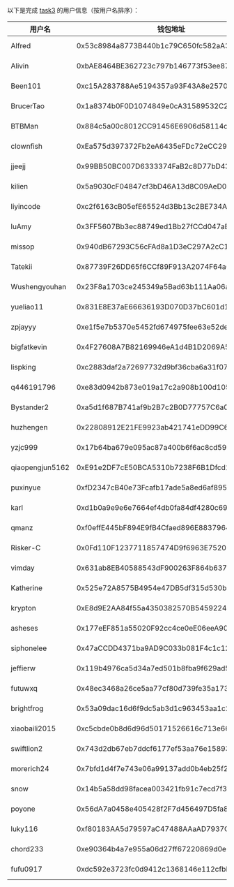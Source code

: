以下是完成 [task3](../task/task3.md) 的用户信息（按用户名排序）：

|    用户名     | 钱包地址                                   | tx                                                                                                               |
|---------------|--------------------------------------------|------------------------------------------------------------------------------------------------------------------|
| Alfred        | 0x53c8984a8773B440b1c79C650fc582aA38Cc5041 | [1 MON](https://testnet.monadexplorer.com/tx/0x7fef9257a2e8c2852ffab12e6f83389909a902d6d63817407fdf51ec2c563dcb) |
| Alivin        | 0xbAE8464BE362723c797b146773f53ee879794623 | [1 MON](https://testnet.monadexplorer.com/tx/0x3f4e03bb53b28656d8fa91c70025aabd2794d78173dfcc37112329764a791dcd) |
| Been101       | 0xc15A283788Ae5194357a93F43A8e257046235cfd | [1 MON](https://testnet.monadexplorer.com/tx/0x18e38eb03362823b25029a146c6f56a84bac159d1b79abdac04466b0e960b4e2) |
| BrucerTao     | 0x1a8374b0F0D1074849e0cA31589532C2ad2806d8 | [1 MON](https://testnet.monadexplorer.com/tx/0x6fad56e38319556330cf209d63148e6fcdd9a3ed516e181064d2239ec833a9db) |
| BTBMan        | 0x884c5a00c8012CC91456E6906d58114c0d1B6F0B | [1 MON](https://testnet.monadexplorer.com/tx/0x425084fc226ca267d2f1434959d545178d1e12676b11d9af94274fb35f01dc63) |
| clownfish     | 0xEa575d397372Fb2eA6435eFDc72eCC29BecfC396 | [1 MON](https://testnet.monadexplorer.com/tx/0x857293850efbb4524f1fc8ddf9c6279a9d76510e3eb48e0faece5b8f5f8b8a4c) |
| jjeejj        | 0x99BB50BC007D6333374FaB2c8D77bD43Fe9Ce2F9 | [1 MON](https://testnet.monadexplorer.com/tx/0x85f0f25945d763935941d07be999794cbfccf74d204a17d38cc024178e25c2f9) |
| kilien        | 0x5a9030cF04847cf3bD46A13d8C09AeD007673E0f | [1 MON](https://testnet.monadexplorer.com/tx/0x4e308f5d67b8d2fd63ac6bdaecb165a508ea4bc047e2ec5c5d76b416e18cb758) |
| liyincode     | 0xc2f6163cB05efE65524d3Bb13c2BE734A6916385 | [1 MON](https://testnet.monadexplorer.com/tx/0x7f3c80eb8793ac94d331dab97abf3226a5b818a6153c411c5937cc9d44bc9b2b) |
| luAmy         | 0x3FF5607Bb3ec88749ed1Bb27fCCd047aBf60619e | [1 MON](https://testnet.monadexplorer.com/tx/0xe7d2f1a8d0fbbabc00e93190228a621b7d9671915b6f8edaa607d861ae58682f) |
| missop        | 0x940dB67293C56cFAd8a1D3eC297A2cC1A4b10e4B | [1 MON](https://testnet.monadexplorer.com/tx/0xe829a63dbd28805b03911ff6a374b947999a4b92b0588adda135e620d93eef65) |
| Tatekii       | 0x87739F26DD65f6CCf89F913A2074F64a6aC710E3 | [1 MON](https://testnet.monadexplorer.com/tx/0x12850afd64be027100907ee4fabac1357cdacc29c2955bca5e298fa50f00a6df) |
| Wushengyouhan | 0x23F8a1703ce245349a5Bad63b111Aa06ada7bB30 | [1 MON](https://testnet.monadexplorer.com/tx/0x19c01b0df4c31d51b40c5a176d474121d0f996448a7c4bd9219e933a115ae26f) |
| yueliao11     | 0x831E8E37aE66636193D070D37bC601d1F30fE0B9 | [1 MON](https://testnet.monadexplorer.com/tx/0x8b0daec2cd4cbd6cc84df87598b417b456af63f4bcb5f92b2f72512418fb28c8) |
| zpjayyy       | 0xe1f5e7b5370e5452fd674975fee63e52de283545 | [1 MON](https://testnet.monadexplorer.com/tx/0xd03bc68b430f5e62b6c95cdc820e278b9674b18175024c8602dfadef7b54e1d7) |
| bigfatkevin   | 0x4F27608A7B82169946eA1d4B1D2069A52BA446aC | [1 MON](https://testnet.monadexplorer.com/tx/0x62a4c9350db80744897688ec6613c25c380ea0c63c322a1a6d0225985dd10310) |
| lispking      | 0xc2883daf2a72697732d9bf36cba6a31f07c4d472 | [1 MON](https://testnet.monadexplorer.com/tx/0x4fa15d53bba90a5a742c5a25831af74f1acd94c96be393c14e74af61c2c061a2) |
| q446191796    | 0xe83d0942b873e019a17c2a908b100d1051387ca3 | [1 MON](https://testnet.monadexplorer.com/tx/0x677309981a4a52d6bbbbc7e305ce11702b4b18aa2d947477049658284b25cefb) |
| Bystander2    | 0xa5d1f687B741af9b2B7c2B0D77757C6a0De69055 | [1 MON](https://testnet.monadexplorer.com/tx/0x4c452f3ad8c7cc70f31a735d3a322749dd9927fb4bfae382705f040137d213ae) |
| huzhengen     | 0x22808912E21FE9923ab421741eDD99C611A2661C | [1 MON](https://testnet.monadexplorer.com/tx/0x5d8c45db0f8986db5607ac0de662bd8fb3de6df1fe8368c8a7d41a4606758854) |
| yzjc999       | 0x17b64ba679e095ac87a400b6f6ac8cd591b517f9 | [1 MON](https://testnet.monadexplorer.com/tx/0x77d9cafacd07e40e3ed23a198e71188127cc30d6cc5227bbe02913e6d9738170) |
| qiaopengjun5162| 0xE91e2DF7cE50BCA5310b7238F6B1Dfcd15566bE5 | [1 MON](https://testnet.monadexplorer.com/tx/0x79bf522d79c89d198e3543b3bfe26c69e05116463740fa5039ca8ec53310a0c6) |
| puxinyue      | 0xfD2347cB40e73Fcafb17ade5a8ed6af895eD1c5c | [1 MON](https://testnet.monadexplorer.com/tx/0xa4c0033a8a9410d6033b9c64cb1a7c2d6d239fa2198a0ffc381838bb504336fa) |
| karl          | 0xd1b0a9e9e6e7664ef4db0fa84df4280c69333333 | [1 MON](https://testnet.monadexplorer.com/tx/0xc8518e685db747bca2de2d84d935a690c7520f95162eaee946035156540e1191) |
| qmanz         | 0xf0effE445bF894E9fB4Cfaed896E8837964Ba223 | [1 MON](https://testnet.monadexplorer.com/tx/0x476c793e657e3aee6b871c1691a0a25b33e70b03583cfda21b1b3159bc034089) |
| Risker-C      | 0x0Fd110F1237711857474D9f6963E75206798fB91 | [1 MON](https://testnet.monadexplorer.com/tx/0x9d2e292f180f195ecb8ec4d0a45659b4be04bea818af0756571fb9e267d52c7c) |
| vimday        | 0x631ab8EB40588543dF900263F864b6376d56A587 | [1 MON](https://testnet.monadexplorer.com/tx/0x648990d26e69200e51a3a0217d52811f4dfcbb561a4ed1980b0a7c0ae4ed8e16) |
| Katherine     | 0x525e72A8575B4954e47DB5df315d530bbF49Ec59 | [1 MON](https://testnet.monvision.io/tx/0xe156333860bc108f532aa74f33c659ea344bdbfe0cc1cdac901585ecabb9f361) |
| krypton       | 0xE8d9E2AA84f55a4350382570B545922405Cdb493 | [1 MON](https://testnet.monadexplorer.com/tx/0x8f8c481c4aafd324da9ddb5eb9745dfbe160892b121fcc352ee98fc95b2ed730) |
| asheses       | 0x177eEF851a55020F92cc4ce0eE06eeA9062cf34B | [1 MON](https://testnet.monadexplorer.com/tx/0xbe28bb8f20bb883445646e5e7427c4cc80df265384df6901641ef61cbc498f83) |
| siphonelee    | 0x47aCCDD4371ba9AD9C033b081F4c1c12D78E3F76 | [1 MON](https://testnet.monadexplorer.com/tx/0x23c25bf49ba919efefe8ef03c7cf7076a64be9372390453a330db18240841e3b) |
| jeffierw      | 0x119b4976ca5d34a7ed501b8fba9f629ad58a4435 | [1 MON](https://testnet.monadexplorer.com/tx/0x1a18c2f2d93a50ed2bd288cf4cc86ef847eb6720cf5e8397461807cb9d8e1591) |
| futuwxq       | 0x48ec3468a26ce5aa77cf80d739fe35a1735304e1 | [1 MON](https://testnet.monadexplorer.com/tx/0xa307aeb5080c3c5f02b8cea66db5eaabbb8c6da92fe07d4ddea4f9029d78efc2) |
| brightfrog    | 0x53a09dac16d6f9dc5ab3d1c963453aa1c268cd5c | [1 MON](https://testnet.monadexplorer.com/tx/0x7e2194b0e29a116bc653638865682962278563ce53aff5e07ac8c02dad82ac38) |
| xiaobaili2015 | 0xc5cbde0b8d6d96d50171526616c713e66861c363 | [1 MON](https://testnet.monadexplorer.com/tx/0x8d2d8d1c2b22b6f15d63fa1897ae3103864975249bb54193c4e2674c2bdf7f47) |
| swiftlion2    | 0x743d2db67eb7ddcf6177ef53aa76e15893e1ece6 | [1 MON](https://testnet.monadexplorer.com/tx/0x8c62dcdf749e87fa4de3c8377a2d4a80235b7ef34b4acc370ed9e8c482feb922) |
| morerich24    | 0x7bfd1d4f7e743e06a99137add0b4eb25f2479eb1 | [1 MON](https://testnet.monadexplorer.com/tx/0x71281e6a1eb07c638a2ce87ab1eef68de4ed8fb6bd0ae44959f2b23ab3118d5b) |
| snow          | 0x14b5a58dd98facea003421fb91c7ecd7f3741ff0 | [1 MON](https://testnet.monadexplorer.com/tx/0xc8cf52a49b583650d46c0306d3f7ba91f468b27b007e587b01aef40f96cceace) |
| poyone        | 0x56dA7a0458e405428f2F7d456497D5fa8b083EeC | [1 MON](https://testnet.monadexplorer.com/tx/0x7806a65c036bf6de0c2ccfb93c223940a95b4a268dad7dabe8080103b8fcd3b0) |
| luky116       | 0xf80183AA5d79597aC47488AAaAD7937C9C4dd569 | [1 MON](https://testnet.monadexplorer.com/tx/0x1c84191d1f3982471a243d690f07032ff6094df157c380dda3d2b54b64ed8636) |
| chord233      | 0xe90364b4a7e955a06d27ff67220869d0e8cfe093 | [1 MON](https://testnet.monadexplorer.com/tx/0x95a7c88a80cc67615788619009f31473876ba62caea1a01285c24c94c6a44859) |
| fufu0917      | 0xdc592e3723fc0d9412c1368146e112cfbbce77a9 | [1 MON](https://testnet.monadexplorer.com/tx/0x63ed4e249df60bf8fee4d4ae17d9066890788af9cca0f9db568bbc692c34dc72) |